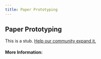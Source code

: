 ```yaml
---
title: Paper Prototyping
---
```


## Paper Prototyping

This is a stub. [Help our community expand it.](https://github.com/freeCodeCamp/guide-articles/tree/master/articles/User-Experience-Design/Paper-Prototyping/index.md)

<!-- The article goes here, in GitHub-flavored Markdown. Feel free to add YouTube videos, images, and CodePen/JSBin embeds  -->

#### More Information:
<!-- Please add any articles you think might be helpful to read before writing the article -->


